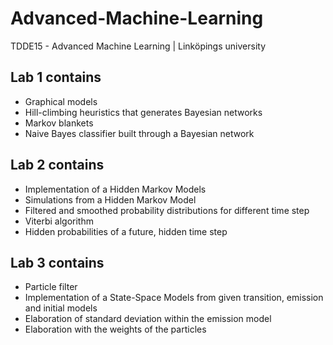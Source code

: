 # Advanced-Machine-Learning
TDDE15 - Advanced Machine Learning | Linköpings university

## Lab 1 contains
* Graphical models
* Hill-climbing heuristics that generates Bayesian networks
* Markov blankets
* Naive Bayes classifier built through a Bayesian network

## Lab 2 contains
* Implementation of a Hidden Markov Models
* Simulations from a Hidden Markov Model
* Filtered and smoothed probability distributions for different time step
* Viterbi algorithm
* Hidden probabilities of a future, hidden time step

## Lab 3 contains
* Particle filter
* Implementation of a State-Space Models from given transition, emission and initial models
* Elaboration of standard deviation within the emission model
* Elaboration with the weights of the particles
